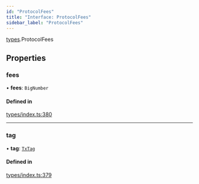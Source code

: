 ```yaml
---
id: "ProtocolFees"
title: "Interface: ProtocolFees"
sidebar_label: "ProtocolFees"
---
```


[types](../../../modules/Types/Types.md).ProtocolFees

## Properties

### fees

• **fees**: `BigNumber`

#### Defined in

[types/index.ts:380](https://github.com/PolymeshAssociation/polymesh-sdk/blob/91c2d2d8/src/types/index.ts#L380)

___

### tag

• **tag**: [`TxTag`](../../../modules/Generated/Types/Types.md#txtag)

#### Defined in

[types/index.ts:379](https://github.com/PolymeshAssociation/polymesh-sdk/blob/91c2d2d8/src/types/index.ts#L379)
